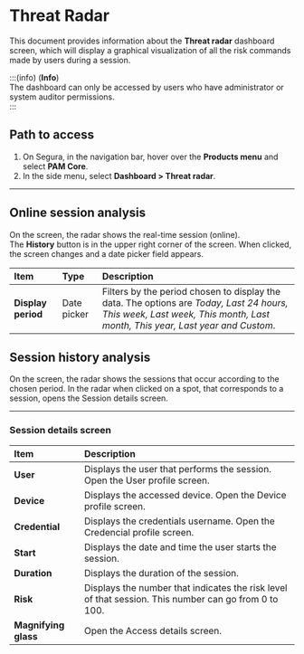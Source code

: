 # Threat Radar

This document provides information about the **Threat radar** dashboard screen, which will display a graphical visualization of all the risk commands made by users during a session.

:::(info) (**Info**)  
The dashboard can only be accessed by users who have administrator or system auditor permissions.  
:::

## Path to access

1. On Segura, in the navigation bar, hover over the **Products menu** and select **PAM Core**.  
2. In the side menu, select **Dashboard > Threat radar**.

---
## Online session analysis
On the screen, the radar shows the real-time session (online).   
The **History** button is in the upper right corner of the screen. When clicked, the screen changes and a date picker field appears.

| **Item** | **Type** | **Description** |
| :---- | :---- | :---- |
| **Display period** | Date picker | Filters by the period chosen to display the data. The options are *Today, Last 24 hours, This week, Last week, This month, Last month, This year, Last year and Custom*. |

## Session history analysis
On the screen, the radar shows the sessions that occur according to the chosen period. In the radar when clicked on a spot, that corresponds to a session, opens the Session details screen.

---
### Session details screen

| **Item** | **Description** |
| :---- | :---- |
| **User** | Displays the user that performs the session. Open the User profile screen. |
| **Device** | Displays the accessed device. Open the Device profile screen. |
| **Credential** | Displays the credentials username. Open the Credencial profile screen. |
| **Start** | Displays the date and time the user starts the session. |
| **Duration** | Displays the duration of the session. |
| **Risk** | Displays the number that indicates the risk level of that session. This number can go from 0 to 100\. |
| **Magnifying glass** | Open the Access details screen. |